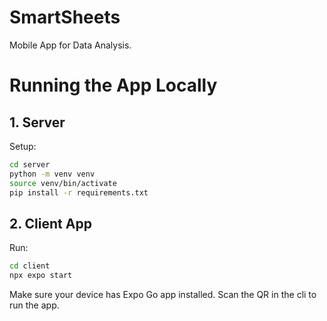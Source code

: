 # SmartSheets
Mobile App for Data Analysis.

# Running the App Locally
## 1. Server
Setup:
```bash
cd server
python -m venv venv
source venv/bin/activate
pip install -r requirements.txt
```
## 2. Client App
Run:
```bash
cd client
npx expo start
```
Make sure your device has Expo Go app installed. Scan the QR in the cli to run the app.